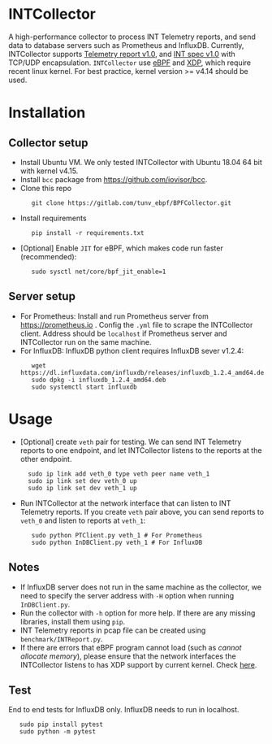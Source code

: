 # INTCollector
A high-performance collector to process INT Telemetry reports, and send data to database servers such as Prometheus and InfluxDB.
Currently, INTCollector supports [Telemetry report v1.0](https://github.com/p4lang/p4-applications/tree/master/docs), and [INT spec v1.0](https://github.com/p4lang/p4-applications/tree/master/docs) with TCP/UDP encapsulation.
`INTCollector` use [eBPF](https://www.iovisor.org/technology/ebpf) and [XDP](https://www.iovisor.org/technology/xdp), which require recent linux kernel. For best practice, kernel version >= v4.14 should be used.
# Installation
## Collector setup

* Install Ubuntu VM. We only tested INTCollector with Ubuntu 18.04 64 bit with kernel v4.15.
* Install `bcc` package from https://github.com/iovisor/bcc.
* Clone this repo
   ``` shell
      git clone https://gitlab.com/tunv_ebpf/BPFCollector.git
   ```
* Install requirements
   ``` shell
      pip install -r requirements.txt
   ```
* [Optional] Enable `JIT` for eBPF, which makes code run faster (recommended):
   ``` shell
      sudo sysctl net/core/bpf_jit_enable=1
   ```

## Server setup

* For Prometheus: Install and run Prometheus server from https://prometheus.io . Config the `.yml` file to scrape the INTCollector client. Address should be `localhost` if Prometheus server and INTCollector run on the same machine.
* For InfluxDB: InfluxDB python client requires InfluxDB sever v1.2.4:
   ``` shell
      wget https://dl.influxdata.com/influxdb/releases/influxdb_1.2.4_amd64.deb
      sudo dpkg -i influxdb_1.2.4_amd64.deb
      sudo systemctl start influxdb
   ```

# Usage

* [Optional] create `veth` pair for testing. We can send INT Telemetry reports to one endpoint, and let INTCollector listens to the reports at the other endpoint.
  ``` shell
    sudo ip link add veth_0 type veth peer name veth_1
    sudo ip link set dev veth_0 up
    sudo ip link set dev veth_1 up
  ```
* Run INTCollector at the network interface that can listen to INT Telemetry reports. If you create `veth` pair above, you can send reports to `veth_0` and listen to reports at `veth_1`:
   ``` shell
      sudo python PTClient.py veth_1 # For Prometheus
      sudo python InDBClient.py veth_1 # For InfluxDB
   ```

## Notes

* If InfluxDB server does not run in the same machine as the collector, we need to specify the server address with `-H` option when running `InDBClient.py`.
* Run the collector with `-h` option for more help. If there are any missing libraries, install them using `pip`.
* INT Telemetry reports in pcap file can be created using `benchmark/INTReport.py`.
* If there are errors that eBPF program cannot load (such as _cannot allocate memory_), please ensure that the network interfaces the INTCollector listens to has XDP support by current kernel. Check [here](https://github.com/iovisor/bcc/blob/master/docs/kernel-versions.md#xdp).

## Test
End to end tests for InfluxDB only. InfluxDB needs to run in localhost.
``` shell
   sudo pip install pytest
   sudo python -m pytest
```
